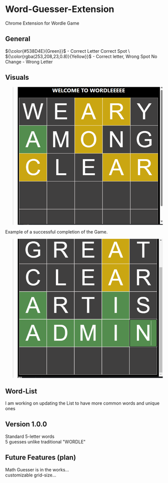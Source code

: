# Word-Guesser-Extension
Chrome Extension for Wordle Game

## General

${\color{#538D4E}{Green}}$ - Correct Letter Correct Spot \\
${\color{rgba(253,208,23,0.8)}{Yellow}}$ - Correct letter, Wrong Spot
No Change - Wrong Letter



## Visuals
> <img src="Images/icon.png" align="center"/>


Example of a successful completion of the Game.

> <img src="Images/Success.png" align="center"/>



## Word-List
I am working on updating the List to have more common words and unique ones


## Version 1.0.0
  Standard 5-letter words  <br />
  5 guesses unlike traditional "WORDLE"  <br />

## Future Features (plan)
  Math Guesser is in the works... <br />
  customizable grid-size...
